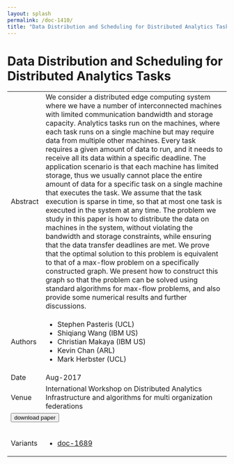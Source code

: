```yaml
---
layout: splash
permalink: /doc-1410/
title: "Data Distribution and Scheduling for Distributed Analytics Tasks"
---
```


# Data Distribution and Scheduling for Distributed Analytics Tasks

<table>
    <tbody>
    <tr>
        <td>Abstract</td>
        <td>We consider a distributed edge computing system where we have a number of interconnected machines with limited communication bandwidth and storage capacity. Analytics tasks run on the machines, where each task runs on a single machine but may require data from multiple other machines. Every task requires a given amount of data to run, and it needs to receive all its data within a specific deadline. The application scenario is that each machine has limited storage, thus we usually cannot place the entire amount of data for a specific task on a single machine that executes the task. We assume that the task execution is sparse in time, so that at most one task is executed in the system at any time. The problem we study in this paper is how to distribute the data on machines in the system, without violating the bandwidth and storage constraints, while ensuring that the data transfer deadlines are met. We prove that the optimal solution to this problem is equivalent to that of a max-flow problem on a specifically constructed graph. We present how to construct this graph so that the problem can be solved using standard algorithms for max-flow problems, and also provide some numerical results and further discussions.</td>
    </tr>
    <tr>
        <td>Authors</td>
        <td>
            <ul>
                <li>Stephen Pasteris (UCL)</li>
                <li>Shiqiang Wang (IBM US)</li>
                <li>Christian Makaya (IBM US)</li>
                <li>Kevin Chan (ARL)</li>
                <li>Mark Herbster (UCL)</li>
            </ul>
        </td>
    </tr>
    <tr>
        <td>Date</td>
        <td>Aug-2017</td>
    </tr>
    <tr>
        <td>Venue</td>
        <td>International Workshop on Distributed Analytics Infrastructure and algorithms for multi organization federations</td>
    </tr>
        <tr>
            <td colspan="2">
                <form method="get" action="https://ibm.box.com/v/doc-1410-paper">
                    <button type="submit">download paper</button>
                </form>
            </td>
        </tr>
        <tr>
            <td>Variants</td>
            <td>
                <ul>
                    <li><a href="\doc-1689\">doc-1689</a></li>
                </ul>
            </td>
        </tr>
    </tbody>
</table>
